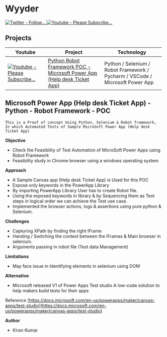 # Wyyder

<a href="https://twitter.com/wyyder">
      <img alt="Twitter - Follow..." title="Please Follow..." 
src="https://img.shields.io/badge/Twitter-1DA1F2?style=for-the-badge&logo=twitter&logoColor=white"/>
</a>

<a href="https://www.youtube.com/channel/UCklWKcVOeAAV1SC1eQwnLNQ?sub_confirmation=1">
      <img alt="Youtube - Please Subscribe..." title="Please Subscribe..." 
src="https://img.shields.io/badge/-Subscribe-red?style=for-the-badge&logo=youtube&logoColor=white"/>
</a>

## Projects
| Youtube | Project | Technology |
| --- | --- | --- |
| <a href="https://www.youtube.com/watch?v=xl77kz4eIwU"><img alt="Youtube - Please Subscribe..." title="Please Subscribe..." src="https://img.shields.io/badge/YouTube-FF0000?style=for-the-badge&logo=youtube&logoColor=white"/></a> | [Python Robot Framework POC - Microsoft Power App (Help desk Ticket App)](https://github.com/wyyder/python-robot-framework-poc-microsoft-power-app/blob/main/README.md) | Python / Selenium / Robot Framework / Pycharm / VSCode / Microsoft Power App |


## Microsoft Power App (Help desk Ticket App) - Python - Robot Framework - POC

```
This is a Proof of concept Using Python, Selenium & Robot framework,
In which Automated Tests of Sample MicroSoft Power App (Help desk Ticket App)
```

**Objective**

- Check the Feasibility of Test Automation of MicroSoft Power Apps using Robot Framework
- Feasibility study in Chrome browser using a windows operating system

**Approach**

- A Sample Canvas app (Help desk Ticket App) is Used for this POC
- Expose only keywords in the PowerApp Library
- By importing PowerApp Library User has to create Robot file.
- Using the exposed keywords in library & by Sequencing them as Test steps in logical order we can achieve the Test use
  case.
- Implemented the browser actions, logs & assertions using pure python & Selenium.

**Challenges**

- Capturing XPath by finding the right IFrame
- Handing / Switching the context between the IFrames & Main browser in selenium.
- Arguments passing in robot file (Test data Management)

**Limitations**

- May face issue in Identifying elements in selenium using DOM

**Alternative**

- Microsoft released V1 of Power Apps Test studio A low-code solution to help makers build tests for their apps

Reference [https://docs.microsoft.com/en-us/powerapps/maker/canvas-apps/test-studio](https://docs.microsoft.com/en-us/powerapps/maker/canvas-apps/test-studio)

__Author__ 
- Kiran Kumar